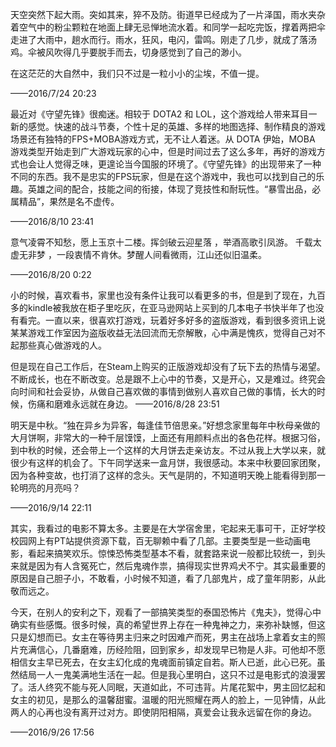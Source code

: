 天空突然下起大雨。突如其来，猝不及防。街道早已经成为了一片泽国，雨水夹杂着空气中的粉尘颗粒在地面上肆无忌惮地流水着。和同学一起吃完饭，撑着两把伞走进了大雨中，趟水而行。雨水，狂风，电闪，雷鸣。刚走了几步，就成了落汤鸡。伞被风吹得几乎要脱手而去，切身感觉到了自己的渺小。

在这茫茫的大自然中，我们只不过是一粒小小的尘埃，不值一提。

——2016/7/24 20:23

最近对《守望先锋》很痴迷。相较于 DOTA2 和 LOL，这个游戏给人带来耳目一新的感觉。快速的战斗节奏，个性十足的英雄、多样的地图选择、制作精良的游戏场景还有独特的FPS+MOBA游戏方式，无不让人着迷。从 DOTA 伊始，MOBA 游戏类型开始走到广大游戏玩家的心中，但是时间过去了这么多年，再好的游戏方式也会让人觉得乏味，更遑论当今国服的环境了。《守望先锋》的出现带来了一种不同的东西。我不是忠实的FPS玩家，但是在这个游戏中，我也可以找到自己的乐趣。英雄之间的配合，技能之间的衔接，体现了竞技性和耐玩性。“暴雪出品，必属精品”，果然是名不虚传。

——2016/8/10 23:41

意气凌霄不知愁，愿上玉京十二楼。挥剑破云迎星落 ，举酒高歌引凤游。
千载太虚无非梦 ，一段衷情不肯休。梦醒人间看微雨，江山还似旧温柔。

——2016/8/20 0:22

小的时候，喜欢看书，家里也没有条件让我可以看更多的书，但是到了现在，九百多的kindle被我放在柜子里吃灰，在亚马逊网站上买到的几本电子书快半年了也没有看完。一直以来，很喜欢打游戏，玩着好多好多的盗版游戏，看到很多资讯上说某某游戏工作室因为盗版收益无法回流而无奈解散，心中满是愧疚，觉得自己对不起那些真心做游戏的人。

但是现在自己工作后，在Steam上购买的正版游戏却没有了玩下去的热情与渴望。不断成长，也在不断改变。总是跟不上心中的节奏，又是开心，又是难过。终究会向时间和社会妥协，从做自己喜欢做的事情到做别人喜欢自己做的事情，长大的时候，伤痛和磨难永远就在身边。
——2016/8/28 23:51

明天是中秋。“独在异乡为异客，每逢佳节倍思亲。”好想念家里每年中秋母亲做的大月饼啊，非常大的一种千层馍馍，上面还有用颜料点出的各色花样。根据习俗，到中秋的时候，还会带上一个这样的大月饼去走亲访友。不过从我上大学以来，就很少有这样的机会了。下午同学送来一盒月饼，我很感动。本来中秋要回家团聚，因为各种变故，也打消了这样的念头。天气是阴的，不知道明天晚上能看得到那一轮明亮的月亮吗？

——2016/9/14 22:11

其实，我看过的电影不算太多。主要是在大学宿舍里，宅起来无事可干，正好学校校园网上有PT站提供资源下载，百无聊赖中看了几部。主要类型是一些动画电影，看起来搞笑欢乐。惊悚恐怖类型基本不看，就套路来说一般都比较统一，到头来就是因为有人含冤死亡，然后鬼魂作祟，搞得现实世界鸡犬不宁。其实最重要的原因是自己胆子小，不敢看，小时候不知道，看了几部鬼片，成了童年阴影，从此敬而远之。

今天，在别人的安利之下，观看了一部搞笑类型的泰国恐怖片《鬼夫》，觉得心中确实有些感慨。很多时候，真的希望世界上存在一种鬼神之力，来弥补缺憾，但这只是幻想而已。女主在等待男主归来之时因难产而死，男主在战场上拿着女主的照片充满信心，几番磨难，历经险阻，回到家乡，却发现早已物是人非。可他却不愿相信女主早已死去，在女主幻化成的鬼魂面前镇定自若。斯人已逝，此心已死。虽然结局一人一鬼美满地生活在一起。但是我心里明白，这只不过是电影式的浪漫罢了。活人终究不能与死人同眠，天道如此，不可违背。片尾花絮中，男主回忆起和女主的初见，是那么的温馨甜蜜。温暖的阳光照耀在两人的脸上，一见钟情，从此两人的心再也没有离开过对方。即使阴阳相隔，真爱会让我永远留在你的身边。

——2016/9/26 17:56
